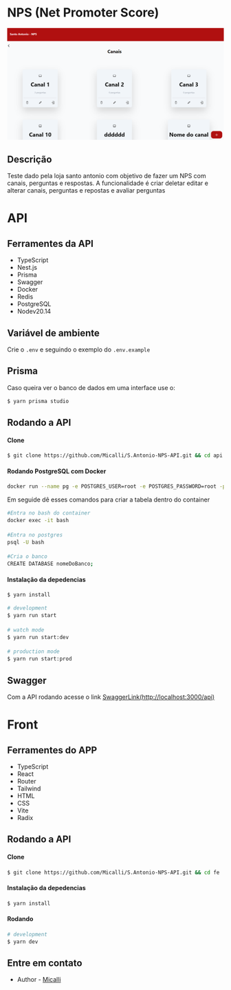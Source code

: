 # NPS (Net Promoter Score)

<div align="center">
  <img src="fe/src/assets/background.png">
</div>

## Descrição
Teste dado pela loja santo antonio com objetivo de fazer um NPS com canais, perguntas e respostas. A funcionalidade é criar deletar editar e alterar canais, perguntas e repostas e avaliar perguntas

# API

 ## Ferramentes da API
  - TypeScript
  - Nest.js
  - Prisma
  - Swagger
  - Docker
  - Redis
  - PostgreSQL
  - Nodev20.14

## Variável de ambiente
Crie o `.env` e seguindo o exemplo do `.env.example`


## Prisma
Caso queira ver o banco de dados em uma interface use o:
```bash
$ yarn prisma studio
```



## Rodando a API
#### Clone
```bash
$ git clone https://github.com/Micalli/S.Antonio-NPS-API.git && cd api
```
#### Rodando PostgreSQL com Docker
```bash
docker run --name pg -e POSTGRES_USER=root -e POSTGRES_PASSWORD=root -p 5432:5432 -d postgres
```
Em seguide dê esses comandos para criar a tabela dentro do container
```bash
#Entra no bash do container
docker exec -it bash

#Entra no postgres
psql -U bash

#Cria o banco
CREATE DATABASE nomeDoBanco;
```

#### Instalação da depedencias

```bash
$ yarn install
```

```bash
# development
$ yarn run start

# watch mode
$ yarn run start:dev

# production mode
$ yarn run start:prod
```

## Swagger
Com a API rodando acesse o link [SwaggerLink(http://localhost:3000/api)](http://localhost:3000/api)

# Front

 ## Ferramentes do APP
  - TypeScript
  - React
  - Router
  - Tailwind
  - HTML
  - CSS
  - Vite
  - Radix

## Rodando a API
#### Clone
```bash
$ git clone https://github.com/Micalli/S.Antonio-NPS-API.git && cd fe
```

#### Instalação da depedencias

```bash
$ yarn install
```
#### Rodando

```bash
# development
$ yarn dev
```

## Entre em contato

- Author - [Micalli](https://www.linkedin.com/in/brunomicalli/)
